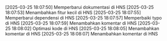 [2025-03-25 18:07:50] Memperbarui dokumentasi di HNS
[2025-03-25 18:07:53] Menambahkan fitur kecil di HNS
[2025-03-25 18:07:55] Memperbarui dependensi di HNS
[2025-03-25 18:07:57] Memperbaiki typo di HNS
[2025-03-25 18:07:59] Menambahkan komentar di HNS
[2025-03-25 18:08:02] Optimasi kode di HNS
[2025-03-25 18:08:05] Menambahkan komentar di HNS
[2025-03-25 18:08:07] Menambahkan komentar di HNS
